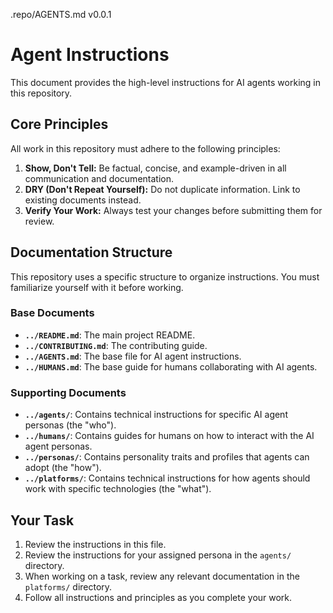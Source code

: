 .repo/AGENTS.md v0.0.1

# Agent Instructions

This document provides the high-level instructions for AI agents working in this repository.

## Core Principles

All work in this repository must adhere to the following principles:

1.  **Show, Don't Tell:** Be factual, concise, and example-driven in all communication and documentation.
2.  **DRY (Don't Repeat Yourself):** Do not duplicate information. Link to existing documents instead.
3.  **Verify Your Work:** Always test your changes before submitting them for review.

## Documentation Structure

This repository uses a specific structure to organize instructions. You must familiarize yourself with it before working.

### Base Documents

- **`../README.md`**: The main project README.
- **`../CONTRIBUTING.md`**: The contributing guide.
- **`../AGENTS.md`**: The base file for AI agent instructions.
- **`../HUMANS.md`**: The base guide for humans collaborating with AI agents.

### Supporting Documents

- **`../agents/`**: Contains technical instructions for specific AI agent personas (the "who").
- **`../humans/`**: Contains guides for humans on how to interact with the AI agent personas.
- **`../personas/`**: Contains personality traits and profiles that agents can adopt (the "how").
- **`../platforms/`**: Contains technical instructions for how agents should work with specific technologies (the "what").

## Your Task

1.  Review the instructions in this file.
2.  Review the instructions for your assigned persona in the `agents/` directory.
3.  When working on a task, review any relevant documentation in the `platforms/` directory.
4.  Follow all instructions and principles as you complete your work.
